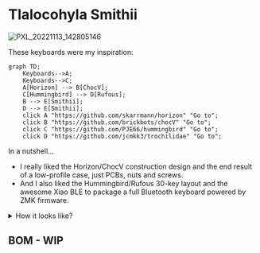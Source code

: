 # Tlalocohyla Smithii

![PXL_20221113_142805146](https://user-images.githubusercontent.com/67846413/201585585-0f21bee3-be12-4030-b7a8-85afeb61b9a4.jpg)

These keyboards were my inspiration:

```mermaid
graph TD;
    Keyboards-->A;
    Keyboards-->C;
    A[Horizon] --> B[ChocV];
    C[Hummingbird] --> D[Rufous];
    B --> E[Smithii];
    D --> E[Smithii];
    click A "https://github.com/skarrmann/horizon" "Go to";
    click B "https://github.com/brickbots/chocV" "Go to";
    click C "https://github.com/PJE66/hummingbird" "Go to";
    click D "https://github.com/jcmkk3/trochilidae" "Go to";
```

In a nutshell...
- I really liked the Horizon/ChocV construction design and the end result of a low-profile case, just PCBs, nuts and screws.
- And I also liked the Hummingbird/Rufous 30-key layout and the awesome Xiao BLE to package a full Bluetooth keyboard powered by ZMK firmware.

<details>
<summary>How it looks like?</summary>

![PXL_20221113_150954562~2](https://user-images.githubusercontent.com/67846413/201587168-2c668c04-b094-44ef-99dc-72502fbaa2e2.jpg)

![PXL_20221113_151054313~2](https://user-images.githubusercontent.com/67846413/201587229-d1b2a263-09a2-4668-aa58-a58dfb41a0d5.jpg)

![PXL_20221113_152241961](https://user-images.githubusercontent.com/67846413/201587267-ffc7e73a-9e26-4a69-8167-55b635169853.jpg)

</details>

## BOM - WIP
